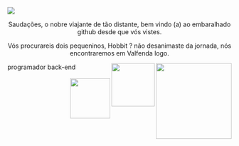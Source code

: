 ![](https://komarev.com/ghpvc/?username=git-cardoso-username&label=PROFILE+VIEWS&style=flat-square&color=lightgrey)

<p align="center">
    Saudações, o nobre viajante de tão distante, bem vindo (a) ao embaralhado github desde que vós vistes.
</p>

<p align="center">
    Vós procurareis dois pequeninos, Hobbit ? não desanimaste da jornada, nós	encontraremos  em Valfenda logo.
</p>
programador back-end  





<img  align=right src="https://img.shields.io/badge/shell_script-%23121011.svg?style=for-the-badge&logo=gnu-bash&logoColor=white" width="170" />
<img  align=right src="https://img.shields.io/badge/Linux-FCC624?style=for-the-badge&logo=linux&logoColor=black" width="97"/>

<br/>
<br/>  
<img  align=right src="https://img.shields.io/badge/c++-%2300599C.svg?style=for-the-badge&logo=c%2B%2B&logoColor=white" width="90"/>
  
